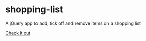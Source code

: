 # shopping-list

A jQuery app to add, tick off and remove items on a shopping list

[Check it out](http://lucymac.github.io/shopping-list/)
